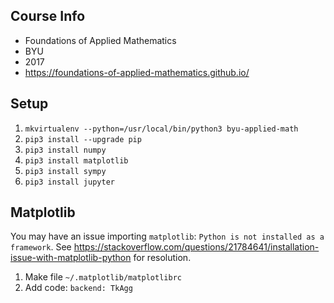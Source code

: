 ## Course Info

* Foundations of Applied Mathematics
* BYU
* 2017
* https://foundations-of-applied-mathematics.github.io/

## Setup

1. `mkvirtualenv --python=/usr/local/bin/python3 byu-applied-math`
1. `pip3 install --upgrade pip`
1. `pip3 install numpy`
1. `pip3 install matplotlib`
1. `pip3 install sympy`
1. `pip3 install jupyter`

## Matplotlib

You may have an issue importing `matplotlib`: `Python is not installed as a framework`.
See https://stackoverflow.com/questions/21784641/installation-issue-with-matplotlib-python for resolution.

1. Make file `~/.matplotlib/matplotlibrc`
1. Add code: `backend: TkAgg`
